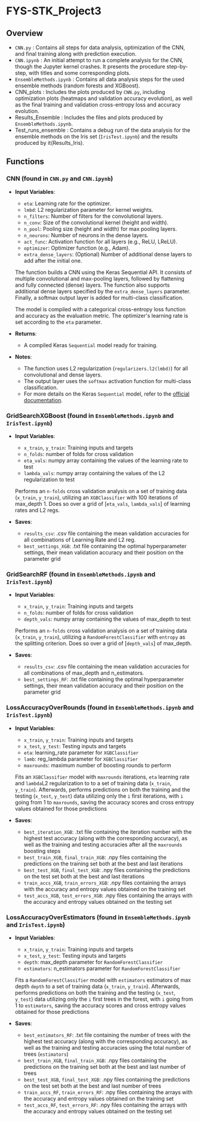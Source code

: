 # FYS-STK_Project3
## Overview
- `CNN.py`                : Contains all steps for data analysis, optimization of the CNN, and final training along with prediction execution.
- `CNN.ipynb`             : An initial attempt to run a complete analysis for the CNN, though the Jupyter kernel crashes. It presents the procedure step-by-step, with titles and some corresponding plots.
- `EnsembleMethods.ipynb` : Contains all data analysis steps for the used ensemble methods (random forests and XGBoost).
- CNN_plots          : Includes the plots produced by `CNN.py`, including optimization plots (heatmaps and validation accuracy evolution), as well as the final training and validation cross-entropy loss and accuracy evolution.
- Results_Ensemble   : Includes the files and plots produced by `EnsembleMethods.ipynb`.
- Test_runs_ensemble : Contains a debug run of the data analysis for the ensemble methods on the Iris set (`IrisTest.ipynb`) and the results produced by it(Results_Iris).

  

## Functions
### CNN (found in `CNN.py` and `CNN.ipynb`)
- **Input Variables**:
  - `eta`: Learning rate for the optimizer.
  - `lmbd`: L2 regularization parameter for kernel weights.
  - `n_filters`: Number of filters for the convolutional layers.
  - `n_conv`: Size of the convolutional kernel (height and width).
  - `n_pool`: Pooling size (height and width) for max pooling layers.
  - `n_neurons`: Number of neurons in the dense layers.
  - `act_func`: Activation function for all layers (e.g., ReLU, LReLU).
  - `optimizer`: Optimizer function (e.g., Adam).
  - `extra_dense_layers`: (Optional) Number of additional dense layers to add after the initial one.

  The function builds a CNN using the Keras Sequential API. It consists of multiple convolutional and max-pooling layers, followed by flattening and fully connected (dense) layers. The function also supports additional dense layers specified by the `extra_dense_layers` parameter. Finally, a softmax output layer is added for multi-class classification.

  The model is compiled with a categorical cross-entropy loss function and accuracy as the evaluation metric. The optimizer's learning rate is set according to the `eta` parameter.

- **Returns**:
  - A compiled Keras `Sequential` model ready for training.

- **Notes**:
  - The function uses L2 regularization (`regularizers.l2(lmbd)`) for all convolutional and dense layers.
  - The output layer uses the `softmax` activation function for multi-class classification.
  - For more details on the Keras `Sequential` model, refer to the [official documentation](https://www.tensorflow.org/api_docs/python/tf/keras/Sequential).


### GridSearchXGBoost (found in `EnsembleMethods.ipynb` and `IrisTest.ipynb`)
- **Input Variables**:
  - `x_train`, `y_train`: Training inputs and targets
  - `n_folds`: number of folds for cross validation
  - `eta_vals`: numpy array containing the values of the learning rate to test 
  - `lambda_vals`: numpy array containing the values of the L2 regularization to test
  
  Performs an `n-folds` cross validation analysis on a set of training data (`x_train`, `y_train`),
  utilizing an `XGBClassifier` with 100 iterations of max_depth 1. Does so over a grid of [`eta_vals`, `lambda_vals`]
  of learning rates and L2 regs. 
- **Saves**:
  - `results_csv`: .csv file containing the mean validation accuracies for all combinations of Learning Rate and L2 reg.
  - `best_settings_XGB`: .txt file containing the optimal hyperparameter settings, their mean validation accuracy and their position on the parameter grid

### GridSearchRF (found in `EnsembleMethods.ipynb` and `IrisTest.ipynb`)
- **Input Variables**:
  - `x_train`, `y_train`: Training inputs and targets
  - `n_folds`: number of folds for cross validation
  - `depth_vals`: numpy array containing the values of max_depth to test 
  
  Performs an `n-folds` cross validation analysis on a set of training data (`x_train`, `y_train`),
  utilizing a `RandomForestClassifier` with `entropy` as the splitting criterion. Does so over a grid of [`depth_vals`]
  of max_depth. 
- **Saves**:
  - `results_csv`: .csv file containing the mean validation accuracies for all combinations of max_depth and n_estimators.
  - `best_settings_RF`: .txt file containing the optimal hyperparameter settings, their mean validation accuracy and their position on the parameter grid

### LossAccuracyOverRounds (found in `EnsembleMethods.ipynb` and `IrisTest.ipynb`)
- **Input Variables**:
  - `x_train`, `y_train`: Training inputs and targets
  - `x_test`, `y_test`: Testing inputs and targets
  - `eta`: learning_rate parameter for `XGBClassifier` 
  - `lamb`: reg_lambda parameter for `XGBClassifier`
  - `maxrounds`: maximum number of boosting rounds to perform
  
  Fits an `XGBClassifier` model with `maxrounds` iterations, `eta` learning rate and `lambda`L2 regularization to 
  to a set of training data (`x_train`, `y_train`). Afterwards, performs predictions on both the training and the
  testing (`x_test`, `y_test`) data utilizing only the `i` first iterations, with `i` going from 1 to `maxrounds`,
  saving the accuracy scores and cross entropy values obtained for those predictions
- **Saves**:
  - `best_iteration_XGB`: .txt file containing the iteration number with the highest test accuracy (along with the corresponding accuracy), as well as the training and testing accuracies after all the `maxrounds` boosting steps
  - `best_train_XGB`, `final_train_XGB`: .npy files containing the predictions on the training set both at the best and last iterations
  - `best_test_XGB`, `final_test_XGB`: .npy files containing the predictions on the test set both at the best and last iterations
  - `train_accs_XGB`, `train_errors_XGB`: .npy files containing the arrays with the accuracy and entropy values obtained on the training set
  - `test_accs_XGB`, `test_errors_XGB`: .npy files containing the arrays with the accuracy and entropy values obtained on the testing set

### LossAccuracyOverEstimators (found in `EnsembleMethods.ipynb` and `IrisTest.ipynb`)
- **Input Variables**:
  - `x_train`, `y_train`: Training inputs and targets
  - `x_test`, `y_test`: Testing inputs and targets
  - `depth`: max_depth parameter for `RandomForestClassifier` 
  - `estimators`: n_estimators parameter for `RandomForestClassifier`
  
  Fits a `RandomForestClassifier` model with `estimators` estimators of max depth `depth` to a set of training data (`x_train`, `y_train`). 
  Afterwards, performs predictions on both the training and the testing (`x_test`, `y_test`) data utilizing only the `i` first trees in the forest, 
  with `i` going from 1 to `estimators`, saving the accuracy scores and cross entropy values obtained for those predictions
- **Saves**:
  - `best_estimators_RF`: .txt file containing the number of trees with the highest test accuracy (along with the corresponding accuracy), as well as the training and testing accuracies using the total number of trees (`estimators`) 
  - `best_train_XGB`, `final_train_XGB`: .npy files containing the predictions on the training set both at the best and last number of trees
  - `best_test_XGB`, `final_test_XGB`: .npy files containing the predictions on the test set both at the best and last number of trees
  - `train_accs_RF`, `train_errors_RF`: .npy files containing the arrays with the accuracy and entropy values obtained on the training set
  - `test_accs_RF`, `test_errors_RF`: .npy files containing the arrays with the accuracy and entropy values obtained on the testing set